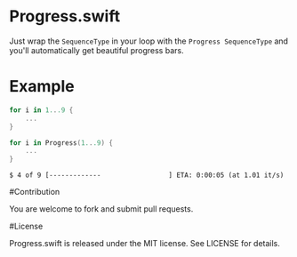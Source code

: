 # Progress.swift

Just wrap the `SequenceType` in your loop with the `Progress SequenceType` and you'll automatically get beautiful progress bars.

# Example

```swift
for i in 1...9 {
	...
}
```


```swift
for i in Progress(1...9) {
    ...
}
```


```
$ 4 of 9 [-------------                 ] ETA: 0:00:05 (at 1.01 it/s)
```

#Contribution

You are welcome to fork and submit pull requests.

#License

Progress.swift is released under the MIT license. See LICENSE for details.
